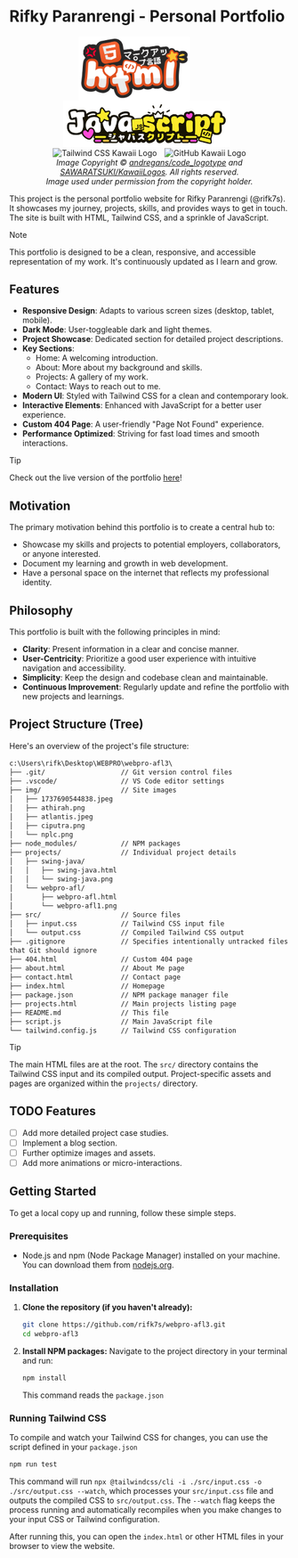 # Rifky Paranrengi - Personal Portfolio

<p align="center">
  <img src="https://raw.githubusercontent.com/andregans/code_logotype/main/HTML%20Logotype.png" alt="HTML5 Logotype" width="200" style="margin-right: 55px; vertical-align: middle;">
  <img src="https://raw.githubusercontent.com/andregans/code_logotype/main/Javascript%20Logotype.png" alt="JavaScript Logotype" width="300" style="margin-right: 10px; vertical-align: middle;">
  <img src="https://raw.githubusercontent.com/SAWARATSUKI/KawaiiLogos/main/tailwind%20css/Tailwindcss.png" alt="Tailwind CSS Kawaii Logo" width="300" style="margin-right: 10px; vertical-align: middle;">
  <img src="https://raw.githubusercontent.com/SAWARATSUKI/KawaiiLogos/main/GitHub/GitHub.png" alt="GitHub Kawaii Logo" width="250" style="vertical-align: middle;">
  <br>
  <i>Image Copyright © <a href="https://github.com/andregans/code_logotype">andregans/code_logotype</a> and <a href="https://github.com/SAWARATSUKI/KawaiiLogos">SAWARATSUKI/KawaiiLogos</a>. All rights reserved.</i>
  <br>
  <i>Image used under permission from the copyright holder.</i>
</p>

This project is the personal portfolio website for Rifky Paranrengi (@rifk7s). It showcases my journey, projects, skills, and provides ways to get in touch. The site is built with HTML, Tailwind CSS, and a sprinkle of JavaScript.

> [!NOTE]  
> This portfolio is designed to be a clean, responsive, and accessible representation of my work. It's continuously updated as I learn and grow.

## Features

-   **Responsive Design**: Adapts to various screen sizes (desktop, tablet, mobile).
-   **Dark Mode**: User-toggleable dark and light themes.
-   **Project Showcase**: Dedicated section for detailed project descriptions.
-   **Key Sections**:
    -   Home: A welcoming introduction.
    -   About: More about my background and skills.
    -   Projects: A gallery of my work.
    -   Contact: Ways to reach out to me.
-   **Modern UI**: Styled with Tailwind CSS for a clean and contemporary look.
-   **Interactive Elements**: Enhanced with JavaScript for a better user experience.
-   **Custom 404 Page**: A user-friendly "Page Not Found" experience.
-   **Performance Optimized**: Striving for fast load times and smooth interactions.

> [!TIP]
> Check out the live version of the portfolio [here](https://rifk7s.github.io/webpro-afl3/)! 

## Motivation

The primary motivation behind this portfolio is to create a central hub to:
-   Showcase my skills and projects to potential employers, collaborators, or anyone interested.
-   Document my learning and growth in web development.
-   Have a personal space on the internet that reflects my professional identity.

## Philosophy

This portfolio is built with the following principles in mind:
-   **Clarity**: Present information in a clear and concise manner.
-   **User-Centricity**: Prioritize a good user experience with intuitive navigation and accessibility.
-   **Simplicity**: Keep the design and codebase clean and maintainable.
-   **Continuous Improvement**: Regularly update and refine the portfolio with new projects and learnings.

## Project Structure (Tree)

Here's an overview of the project's file structure:

```
c:\Users\rifk\Desktop\WEBPRO\webpro-afl3\
├── .git/                   // Git version control files
├── .vscode/                // VS Code editor settings
├── img/                    // Site images
│   ├── 1737690544838.jpeg
│   ├── athirah.png
│   ├── atlantis.jpeg
│   ├── ciputra.png
│   └── nplc.png
├── node_modules/           // NPM packages
├── projects/               // Individual project details
│   ├── swing-java/
│   │   ├── swing-java.html
│   │   └── swing-java.png
│   └── webpro-afl/
│       ├── webpro-afl.html
│       └── webpro-afl1.png
├── src/                    // Source files
│   ├── input.css           // Tailwind CSS input file
│   └── output.css          // Compiled Tailwind CSS output
├── .gitignore              // Specifies intentionally untracked files that Git should ignore
├── 404.html                // Custom 404 page
├── about.html              // About Me page
├── contact.html            // Contact page
├── index.html              // Homepage
├── package.json            // NPM package manager file
├── projects.html           // Main projects listing page
├── README.md               // This file
├── script.js               // Main JavaScript file
└── tailwind.config.js      // Tailwind CSS configuration
```

> [!TIP]
> The main HTML files are at the root. The `src/` directory contains the Tailwind CSS input and its compiled output. Project-specific assets and pages are organized within the `projects/` directory.

## TODO Features

-   [ ] Add more detailed project case studies.
-   [ ] Implement a blog section.
-   [ ] Further optimize images and assets.
-   [ ] Add more animations or micro-interactions.

## Getting Started

To get a local copy up and running, follow these simple steps.

### Prerequisites

*   Node.js and npm (Node Package Manager) installed on your machine. You can download them from [nodejs.org](https://nodejs.org/).

### Installation

1.  **Clone the repository (if you haven't already):**
    ```sh
    git clone https://github.com/rifk7s/webpro-afl3.git
    cd webpro-afl3
    ```

2.  **Install NPM packages:**
    Navigate to the project directory in your terminal and run:
    ```sh
    npm install
    ```
    This command reads the `package.json`

### Running Tailwind CSS

To compile and watch your Tailwind CSS for changes, you can use the script defined in your `package.json`

```sh
npm run test
```
This command will run `npx @tailwindcss/cli -i ./src/input.css -o ./src/output.css --watch`, which processes your `src/input.css` file and outputs the compiled CSS to `src/output.css`. The `--watch` flag keeps the process running and automatically recompiles when you make changes to your input CSS or Tailwind configuration.

After running this, you can open the `index.html` or other HTML files in your browser to view the website.


